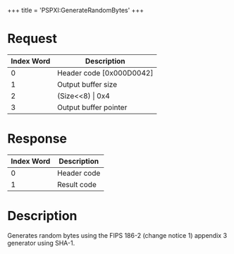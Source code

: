 +++
title = 'PSPXI:GenerateRandomBytes'
+++

# Request

| Index Word | Description                |
|------------|----------------------------|
| 0          | Header code \[0x000D0042\] |
| 1          | Output buffer size         |
| 2          | (Size\<\<8) \| 0x4         |
| 3          | Output buffer pointer      |

# Response

| Index Word | Description |
|------------|-------------|
| 0          | Header code |
| 1          | Result code |

# Description

Generates random bytes using the FIPS 186-2 (change notice 1) appendix 3
generator using SHA-1.